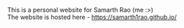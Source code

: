 This is a personal website for Samarth Rao (me :>)  
The website is hosted here - https://samarth1rao.github.io/

